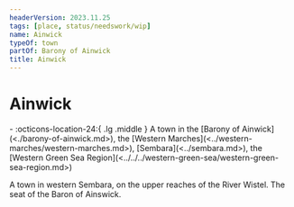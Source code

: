 ```yaml
---
headerVersion: 2023.11.25
tags: [place, status/needswork/wip]
name: Ainwick
typeOf: town
partOf: Barony of Ainwick
title: Ainwick
---
```

# Ainwick
<div class="grid cards ext-narrow-margin ext-one-column" markdown>
-    :octicons-location-24:{ .lg .middle } A town in the [Barony of Ainwick](<./barony-of-ainwick.md>), the [Western Marches](<../western-marches/western-marches.md>), [Sembara](<../sembara.md>), the [Western Green Sea Region](<../../../western-green-sea/western-green-sea-region.md>)  
</div>


A town in western Sembara, on the upper reaches of the River Wistel. The seat of the Baron of Ainswick. 

